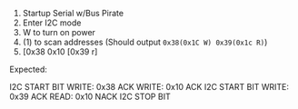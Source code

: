 1. Startup Serial w/Bus Pirate
2. Enter I2C mode
3. W to turn on power
4. (1) to scan addresses (Should output `0x38(0x1C W) 0x39(0x1c R)`)
5. [0x38 0x10 [0x39 r]

Expected:

I2C START BIT
WRITE: 0x38 ACK
WRITE: 0x10 ACK
I2C START BIT
WRITE: 0x39 ACK
READ: 0x10
NACK
I2C STOP BIT
